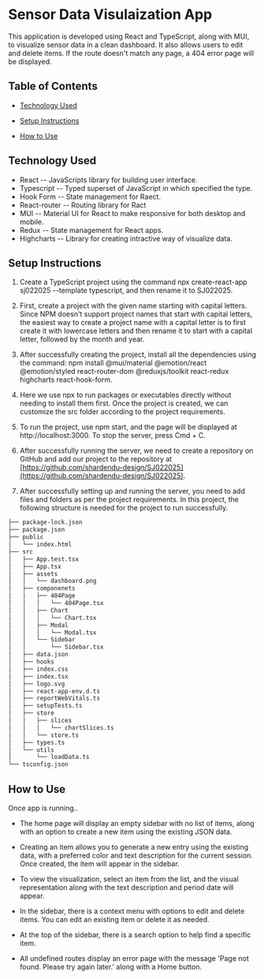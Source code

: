 # Sensor Data Visulaization App

This application is developed using React and TypeScript, along with MUI, to visualize sensor data in a clean dashboard. It also allows users to edit and delete items. If the route doesn't match any page, a 404 error page will be displayed.

## Table of Contents

- [Technology Used](#technology-used)

- [Setup Instructions](#setup-instructions)

- [How to Use](#how-to-use)

## Technology Used

* React -- JavaScripts library for building user interface.
* Typescript -- Typed superset of JavaScript in which specified the type.
* Hook Form -- State management for Raect.
* React-router -- Routing library for Ract
* MUI -- Material UI for React to make responsive for both desktop and mobile.
* Redux -- State management for React apps.
* Highcharts -- Library for creating intractive way of visualize data.

## Setup Instructions

1. Create a TypeScript project using the command npx create-react-app sj022025 --template typescript, and then rename it to SJ022025.

2. First, create a project with the given name starting with capital letters. Since NPM doesn't support project names that start with capital letters, the easiest way to create a project name with a capital letter is to first create it with lowercase letters and then rename it to start with a capital letter, followed by the month and year.

3. After successfully creating the project, install all the dependencies using the command: npm install @mui/material @emotion/react @emotion/styled react-router-dom @reduxjs/toolkit react-redux highcharts react-hook-form.

4. Here we use npx to run packages or executables directly without needing to install them first. Once the project is created, we can customize the src folder according to the project requirements.

5. To run the project, use npm start, and the page will be displayed at http://localhost:3000. To stop the server, press Cmd + C.

6. After successfully running the server, we need to create a repository on GitHub and add our project to the repository at [https://github.com/shardendu-design/SJ022025](https://github.com/shardendu-design/SJ022025).

7. After successfully setting up and running the server, you need to add files and folders as per the project requirements. In this project, the following structure is needed for the project to run successfully.

```bash
├── package-lock.json
├── package.json
├── public
│   └── index.html
├── src
│   ├── App.test.tsx
│   ├── App.tsx
│   ├── assets
│   │   └── dashboard.png
│   ├── componenets
│   │   ├── 404Page
│   │   │   └── 404Page.tsx
│   │   ├── Chart
│   │   │   └── Chart.tsx
│   │   ├── Modal
│   │   │   └── Modal.tsx
│   │   └── Sidebar
│   │       └── Sidebar.tsx
│   ├── data.json
│   ├── hooks
│   ├── index.css
│   ├── index.tsx
│   ├── logo.svg
│   ├── react-app-env.d.ts
│   ├── reportWebVitals.ts
│   ├── setupTests.ts
│   ├── store
│   │   ├── slices
│   │   │   └── chartSlices.ts
│   │   └── store.ts
│   ├── types.ts
│   └── utils
│       └── loadData.ts
└── tsconfig.json
```
## How to Use

Once app is running..

* The home page will display an empty sidebar with no list of items, along with an option to create a new item using the existing JSON data.

* Creating an item allows you to generate a new entry using the existing data, with a preferred color and text description for the current session. Once created, the item will appear in the sidebar.

* To view the visualization, select an item from the list, and the visual representation along with the text description and period date will appear.

* In the sidebar, there is a context menu with options to edit and delete items. You can edit an existing item or delete it as needed.

* At the top of the sidebar, there is a search option to help find a specific item.

* All undefined routes display an error page with the message 'Page not found. Please try again later.' along with a Home button.

